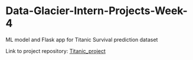 # Data-Glacier-Intern-Projects-Week-4
ML model and Flask app for Titanic Survival prediction dataset

Link to project repository: [Titanic_project](https://github.com/yashdoshi247/Titanic-Survival-Predicition)
